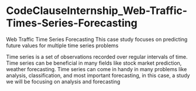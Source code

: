 # CodeClauseInternship_Web-Traffic-Times-Series-Forecasting
Web Traffic Time Series Forecasting This case study focuses on predicting future values for multiple time series problems


Time series is a set of observations recorded over regular intervals of time. Time series can be beneficial in many fields like stock market prediction, weather forecasting. Time series can come in handy in many problems like analysis, classification, and most important forecasting, in this case, a study we will be focusing on analysis and forecasting

